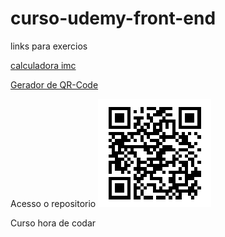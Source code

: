 # curso-udemy-front-end
links para exercios 

<a href="https://jabess7.github.io/curso-udemy-front-end/JavaScript/14_CALCULADORA_IMC/index">calculadora imc</a>

<a href="https://jabess7.github.io/curso-udemy-front-end/JavaScript/12_GERADOR_QR/index">Gerador de QR-Code</a>


Acesso o repositorio
![alt text](image.png)

 Curso hora de codar
